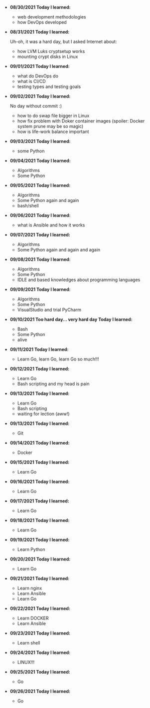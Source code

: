 

* **08/30/2021
    Today I learned:**
    * web development methodologies
    * how DevOps developed

* **08/31/2021
    Today I learned:**
    
    Uh-oh, it was a hard day, but I asked Internet about:
    * how LVM Luks cryptsetup works
    * mounting crypt disks in Linux

* **09/01/2021
    Today I learned:**
    
    * what do DevOps do
    * what is CI/CD
    * testing types and testing goals

* **09/02/2021
    Today I learned:**

    No day without commit :)
    * how to do swap file bigger in Linux
    * how fix problem with Doker container images (spoiler: Docker system prune may be so magic)
    * how is life-work balance important

* **09/03/2021
    Today I learned:**

    * some Python

* **09/04/2021
    Today I learned:**

    * Algorithms
    * Some Python 

* **09/05/2021
    Today I learned:**

    * Algorithms
    * Some Python again and again
    * bash/shell

* **09/06/2021
    Today I learned:**

    * what is Ansible and how it works
    
* **09/07/2021
    Today I learned:**

    * Algorithms
    * Some Python again and again and again

* **09/08/2021
    Today I learned:**

    * Algorithms
    * Some Python 
    * IDLE and based knowledges about programming languages

* **09/09/2021
    Today I learned:**

    * Algorithms
    * Some Python 
    * VisualStudio and trial PyCharm

* **09/10/2021
    Too hard day... very hard day
    Today I learned:**

    * Bash
    * Some Python 
    * alive

* **09/11/2021
    Today I learned:**

    * Learn Go, learn Go, learn Go so much!!!

* **09/12/2021
    Today I learned:**

    * Learn Go
    * Bash scripting and my head is pain

* **09/13/2021
    Today I learned:**

    * Learn Go
    * Bash scripting 
    * waiting for lection (aww!)

* **09/13/2021
    Today I learned:**

    * Git
 
 * **09/14/2021
    Today I learned:**

    * Docker

* **09/15/2021
    Today I learned:**

    * Learn Go

* **09/16/2021
    Today I learned:**

    * Learn Go

* **09/17/2021
    Today I learned:**

    * Learn Go

* **09/18/2021
    Today I learned:**

    * Learn Go

* **09/19/2021
    Today I learned:**

    * Learn Python


* **09/20/2021
    Today I learned:**

    * Learn Go

* **09/21/2021
    Today I learned:**

    * Learn nginx
    * Learn Ansible
    * Learn Go

* **09/22/2021
    Today I learned:**

    * Learn DOCKER
    * Learn Ansible
   
* **09/23/2021
    Today I learned:**

    * Learn shell

* **09/24/2021
    Today I learned:**

    * LINUX!!!

* **09/25/2021
    Today I learned:**

    * Go 

* **09/26/2021
    Today I learned:**

    * Go 

